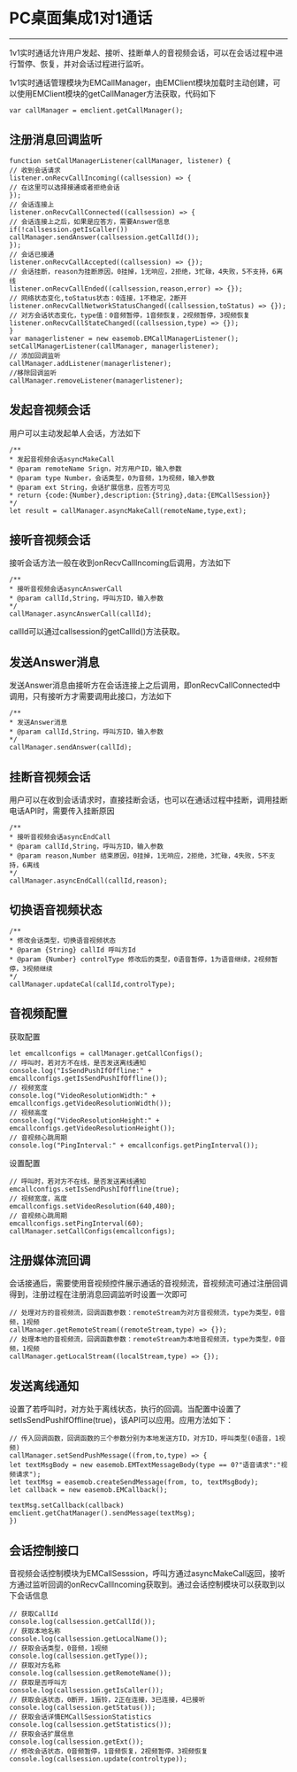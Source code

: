 # PC桌面集成1对1通话

------

1v1实时通话允许用户发起、接听、挂断单人的音视频会话，可以在会话过程中进行暂停、恢复，并对会话过程进行监听。

1v1实时通话管理模块为EMCallManager，由EMClient模块加载时主动创建，可以使用EMClient模块的getCallManager方法获取，代码如下

```
var callManager = emclient.getCallManager();
```

## 注册消息回调监听

```
function setCallManagerListener(callManager, listener) {
// 收到会话请求
listener.onRecvCallIncoming((callsession) => {
// 在这里可以选择接通或者拒绝会话
});
// 会话连接上
listener.onRecvCallConnected((callsession) => {
// 会话连接上之后，如果是应答方，需要Answer信息
if(!callsession.getIsCaller())
callManager.sendAnswer(callsession.getCallId());
});
// 会话已接通
listener.onRecvCallAccepted((callsession) => {});
// 会话挂断，reason为挂断原因，0挂掉，1无响应，2拒绝，3忙碌，4失败，5不支持，6离线
listener.onRecvCallEnded((callsession,reason,error) => {});
// 网络状态变化,toStatus状态：0连接，1不稳定，2断开
listener.onRecvCallNetworkStatusChanged((callsession,toStatus) => {});
// 对方会话状态变化，type值：0音频暂停，1音频恢复，2视频暂停，3视频恢复
listener.onRecvCallStateChanged((callsession,type) => {});
}
var managerlistener = new easemob.EMCallManagerListener();
setCallManagerListener(callManager, managerlistener);
// 添加回调监听
callManager.addListener(managerlistener);
//移除回调监听
callManager.removeListener(managerlistener);
```

## 发起音视频会话

用户可以主动发起单人会话，方法如下

```
/**
* 发起音视频会话asyncMakeCall
* @param remoteName Srign，对方用户ID，输入参数
* @param type Number，会话类型，0为音频，1为视频，输入参数
* @param ext String，会话扩展信息，应答方可见
* return {code:{Number},description:{String},data:{EMCallSession}}
*/
let result = callManager.asyncMakeCall(remoteName,type,ext);
```

## 接听音视频会话

接听会话方法一般在收到onRecvCallIncoming后调用，方法如下

```
/**
* 接听音视频会话asyncAnswerCall
* @param callId,String，呼叫方ID，输入参数
*/
callManager.asyncAnswerCall(callId);
```

callId可以通过callsession的getCallId()方法获取。

## 发送Answer消息

发送Answer消息由接听方在会话连接上之后调用，即onRecvCallConnected中调用，只有接听方才需要调用此接口，方法如下

```
/**
* 发送Answer消息
* @param callId,String，呼叫方ID，输入参数
*/
callManager.sendAnswer(callId);
```

## 挂断音视频会话

用户可以在收到会话请求时，直接挂断会话，也可以在通话过程中挂断，调用挂断电话API时，需要传入挂断原因

```
/**
* 接听音视频会话asyncEndCall
* @param callId,String，呼叫方ID，输入参数
* @param reason,Number 结束原因，0挂掉，1无响应，2拒绝，3忙碌，4失败，5不支持，6离线
*/
callManager.asyncEndCall(callId,reason);
```

## 切换语音视频状态

```
/**
* 修改会话类型，切换语音视频状态
* @param {String} callId 呼叫方Id
* @param {Number} controlType 修改后的类型，0语音暂停，1为语音继续，2视频暂停，3视频继续
*/
callManager.updateCal(callId,controlType);
```

## 音视频配置

获取配置

```
let emcallconfigs = callManager.getCallConfigs();
// 呼叫时，若对方不在线，是否发送离线通知
console.log("IsSendPushIfOffline:" + emcallconfigs.getIsSendPushIfOffline());
// 视频宽度
console.log("VideoResolutionWidth:" + emcallconfigs.getVideoResolutionWidth());
// 视频高度
console.log("VideoResolutionHeight:" + emcallconfigs.getVideoResolutionHeight());
// 音视频心跳周期
console.log("PingInterval:" + emcallconfigs.getPingInterval());
```

设置配置

```
// 呼叫时，若对方不在线，是否发送离线通知
emcallconfigs.setIsSendPushIfOffline(true);
// 视频宽度，高度
emcallconfigs.setVideoResolution(640,480);
// 音视频心跳周期
emcallconfigs.setPingInterval(60);
callManager.setCallConfigs(emcallconfigs);
```

## 注册媒体流回调

会话接通后，需要使用音视频控件展示通话的音视频流，音视频流可通过注册回调得到，注册过程在注册消息回调监听时设置一次即可

```
// 处理对方的音视频流，回调函数参数：remoteStream为对方音视频流，type为类型，0音频，1视频
callManager.getRemoteStream((remoteStream,type) => {});
// 处理本地的音视频流，回调函数参数：remoteStream为本地音视频流，type为类型，0音频，1视频
callManager.getLocalStream((localStream,type) => {});
```

## 发送离线通知

设置了若呼叫时，对方处于离线状态，执行的回调。当配置中设置了setIsSendPushIfOffline(true)，该API可以应用。应用方法如下：

```
// 传入回调函数，回调函数的三个参数分别为本地发送方ID，对方ID，呼叫类型(0语音，1视频)
callManager.setSendPushMessage((from,to,type) => {
let textMsgBody = new easemob.EMTextMessageBody(type == 0?"语音请求":"视频请求");
let textMsg = easemob.createSendMessage(from, to, textMsgBody);
let callback = new easemob.EMCallback();

textMsg.setCallback(callback)
emclient.getChatManager().sendMessage(textMsg);
})
```

## 会话控制接口

音视频会话控制模块为EMCallSesssion，呼叫方通过asyncMakeCall返回，接听方通过监听回调的onRecvCallIncoming获取到。通过会话控制模块可以获取到以下会话信息

```
// 获取CallId
console.log(callsession.getCallId());
// 获取本地名称
console.log(callsession.getLocalName());
// 获取会话类型，0音频，1视频
console.log(callsession.getType());
// 获取对方名称
console.log(callsession.getRemoteName());
// 获取是否呼叫方
console.log(callsession.getIsCaller());
// 获取会话状态，0断开，1振铃，2正在连接，3已连接，4已接听
console.log(callsession.getStatus());
// 获取会话详情EMCallSessionStatistics
console.log(callsession.getStatistics());
// 获取会话扩展信息
console.log(callsession.getExt());
// 修改会话状态，0音频暂停，1音频恢复，2视频暂停，3视频恢复
console.log(callsession.update(controltype));
```